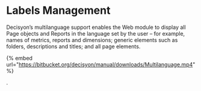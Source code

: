 # Labels Management

Decisyon’s multilanguage support enables the Web module to display all Page objects and Reports in the language set by the user – for example, names of metrics, reports and dimensions; generic elements such as folders, descriptions and titles; and all page elements.

{% embed url="https://bitbucket.org/decisyon/manual/downloads/Multilanguage.mp4" %}

.


